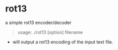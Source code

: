 # rot13

a simple rot13 encoder/decoder 

> usage:
> ./rot13 [option] filename

* will output a rot13 encoding of the input text file.

